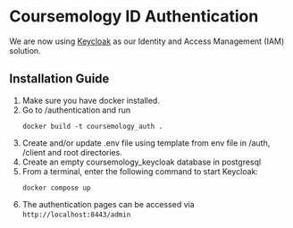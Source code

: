 # Coursemology ID Authentication

We are now using [Keycloak](https://www.keycloak.org/) as our Identity and Access Management (IAM) solution.

## Installation Guide

1. Make sure you have docker installed.
2. Go to /authentication and run
   ```
   docker build -t coursemology_auth .
   ```
3. Create and/or update .env file using template from env file in /auth, /client and root directories.
4. Create an empty coursemology_keycloak database in postgresql
5. From a terminal, enter the following command to start Keycloak:
   ```
   docker compose up
   ```
6. The authentication pages can be accessed via `http://localhost:8443/admin`
